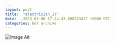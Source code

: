 ```yaml
---
layout:	post
title:	"electrician_17"
date:	2023-03-06 17:24:33.890823427 +0000 UTC
categories:	kof archive
---
```


![Image Alt](https://k0f.github.io/assets/electrician_17.png)